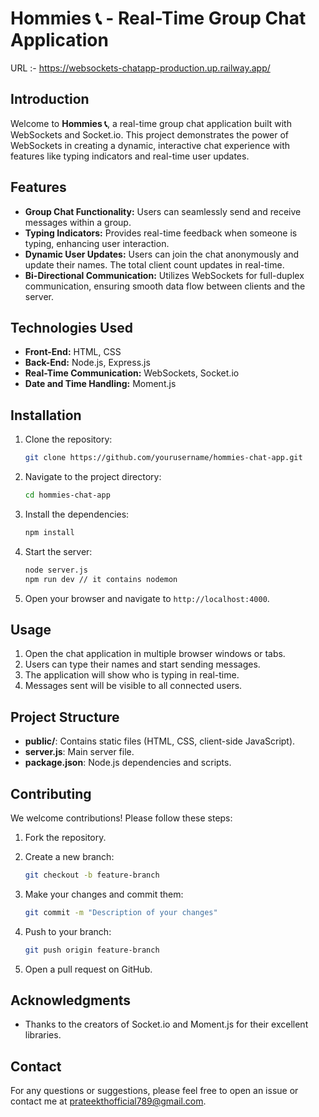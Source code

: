 # Hommies 📞 - Real-Time Group Chat Application

URL :- https://websockets-chatapp-production.up.railway.app/

## Introduction

Welcome to **Hommies 📞**, a real-time group chat application built with WebSockets and Socket.io. This project demonstrates the power of WebSockets in creating a dynamic, interactive chat experience with features like typing indicators and real-time user updates.

## Features

- **Group Chat Functionality:** Users can seamlessly send and receive messages within a group.
- **Typing Indicators:** Provides real-time feedback when someone is typing, enhancing user interaction.
- **Dynamic User Updates:** Users can join the chat anonymously and update their names. The total client count updates in real-time.
- **Bi-Directional Communication:** Utilizes WebSockets for full-duplex communication, ensuring smooth data flow between clients and the server.

## Technologies Used

- **Front-End:** HTML, CSS
- **Back-End:** Node.js, Express.js
- **Real-Time Communication:** WebSockets, Socket.io
- **Date and Time Handling:** Moment.js

## Installation

1. Clone the repository:

    ```bash
    git clone https://github.com/yourusername/hommies-chat-app.git
    ```

2. Navigate to the project directory:

    ```bash
    cd hommies-chat-app
    ```

3. Install the dependencies:

    ```bash
    npm install
    ```

4. Start the server:

    ```bash
    node server.js
    npm run dev // it contains nodemon
    ```

5. Open your browser and navigate to `http://localhost:4000`.

## Usage

1. Open the chat application in multiple browser windows or tabs.
2. Users can type their names and start sending messages.
3. The application will show who is typing in real-time.
4. Messages sent will be visible to all connected users.

## Project Structure

- **public/**: Contains static files (HTML, CSS, client-side JavaScript).
- **server.js**: Main server file.
- **package.json**: Node.js dependencies and scripts.

## Contributing

We welcome contributions! Please follow these steps:

1. Fork the repository.
2. Create a new branch:

    ```bash
    git checkout -b feature-branch
    ```

3. Make your changes and commit them:

    ```bash
    git commit -m "Description of your changes"
    ```

4. Push to your branch:

    ```bash
    git push origin feature-branch
    ```

5. Open a pull request on GitHub.

## Acknowledgments

- Thanks to the creators of Socket.io and Moment.js for their excellent libraries.

## Contact

For any questions or suggestions, please feel free to open an issue or contact me at [prateekthofficial789@gmail.com](mailto:prateekthofficial789@gmail.com).
